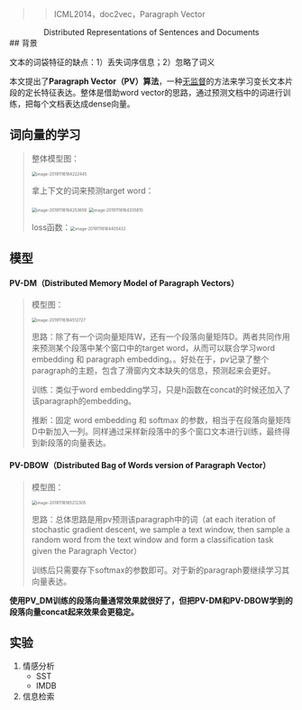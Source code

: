 > > ICML2014，doc2vec，Paragraph Vector 

<center>Distributed Representations of Sentences and Documents</center>
## 背景

文本的词袋特征的缺点：1）丢失词序信息；2）忽略了词义



本文提出了**Paragraph Vector（PV）算法**，一种<u>无监督</u>的方法来学习变长文本片段的定长特征表达。整体是借助word vector的思路，通过预测文档中的词进行训练，把每个文档表达成dense向量。



## 词向量的学习

> 整体模型图：
>
> <img src="/Users/caiyinqiong/Library/Application Support/typora-user-images/image-20191116164222445.png" alt="image-20191116164222445" style="zoom:50%;" />
>
> 拿上下文的词来预测target word：
>
> <img src="/Users/caiyinqiong/Library/Application Support/typora-user-images/image-20191116164253659.png" alt="image-20191116164253659" style="zoom:50%;" />
>
> <img src="/Users/caiyinqiong/Library/Application Support/typora-user-images/image-20191116164335810.png" alt="image-20191116164335810" style="zoom:50%;" />
>
> loss函数：<img src="/Users/caiyinqiong/Library/Application Support/typora-user-images/image-20191116164405432.png" alt="image-20191116164405432" style="zoom:50%;" />



## 模型

#### PV-DM（Distributed Memory Model of Paragraph Vectors）

> 模型图：
>
> <img src="/Users/caiyinqiong/Library/Application Support/typora-user-images/image-20191116164512727.png" alt="image-20191116164512727" style="zoom:50%;" />
>
> 思路：除了有一个词向量矩阵W，还有一个段落向量矩阵D。两者共同作用来预测某个段落中某个窗口中的target word，从而可以联合学习word embedding 和 paragraph embedding。。好处在于，pv记录了整个paragraph的主题，包含了滑窗内文本缺失的信息，预测起来会更好。
>
> 训练：类似于word embedding学习，只是h函数在concat的时候还加入了该paragraph的embedding。
>
> 推断：固定 word embedding 和 softmax 的参数，相当于在段落向量矩阵D中新加入一列。同样通过采样新段落中的多个窗口文本进行训练，最终得到新段落的向量表达。

#### PV-DBOW（Distributed Bag of Words version of Paragraph Vector）

> 模型图：
>
> <img src="/Users/caiyinqiong/Library/Application Support/typora-user-images/image-20191116165212305.png" alt="image-20191116165212305" style="zoom:50%;" />
>
> 思路：总体思路是用pv预测该paragraph中的词（at each iteration of stochastic gradient descent, we sample a text window, then sample a random word from the text window and form a classiﬁcation task given the Paragraph Vector）
>
> 训练后只需要存下softmax的参数即可。对于新的paragraph要继续学习其向量表达。

**使用PV_DM训练的段落向量通常效果就很好了，但把PV-DM和PV-DBOW学到的段落向量concat起来效果会更稳定。**

## 实验

1. 情感分析
   - SST
   - IMDB
2. 信息检索



